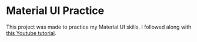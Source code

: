 # Material UI Practice
This project was made to practice my Material UI skills. I followed along with [this Youtube tutorial](https://www.youtube.com/watch?v=vyJU9efvUtQ&feature=emb_logo).